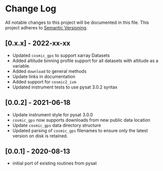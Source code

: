 # Change Log
All notable changes to this project will be documented in this file.
This project adheres to [Semantic Versioning](http://semver.org/).

## [0.x.x] - 2022-xx-xx
* Updated `cosmic_gps` to support xarray Datasets
* Added altitude binning profile support for all datasets with altitude
  as a variable.
* Added `download` to general methods
* Update links in documentation
* Added support for `cosmic2_ivm`
* Updated instrument tests to use pysat 3.0.2 syntax

## [0.0.2] - 2021-06-18
* Update instrument style for pysat 3.0.0
* `cosmic_gps` now supports downloads from new public data location
* Update `cosmic_gps` data directory structure
* Updated parsing of `cosmic_gps` filenames to ensure only the latest
  version on disk is retained.

## [0.0.1] - 2020-08-13
* initial port of existing routines from pysat
